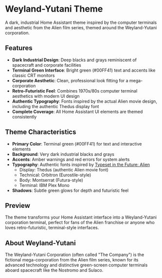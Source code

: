 # Weyland-Yutani Theme

A dark, industrial Home Assistant theme inspired by the computer terminals and aesthetic from the Alien film series, themed around the Weyland-Yutani corporation.

## Features

- **Dark Industrial Design**: Deep blacks and grays reminiscent of spacecraft and corporate facilities
- **Terminal Green Interface**: Bright green (#00FF41) text and accents like classic CRT monitors
- **Corporate Aesthetic**: Clean, professional look fitting for a mega-corporation
- **Retro-Futuristic Feel**: Combines 1970s/80s computer terminal aesthetics with modern UI design
- **Authentic Typography**: Fonts inspired by the actual Alien movie design, including the authentic Thedus display font
- **Complete Coverage**: All Home Assistant UI elements are themed consistently

## Theme Characteristics

- **Primary Color**: Terminal green (#00FF41) for text and interactive elements
- **Background**: Very dark industrial blacks and grays
- **Accents**: Amber warnings and red errors for system alerts
- **Typography**: Authentic fonts inspired by [Typeset in the Future: Alien](https://typesetinthefuture.com/2014/12/01/alien/)
  - Display: Thedus (authentic Alien movie font)
  - Technical: Orbitron (Eurostile-style)
  - Body: Montserrat (Futura-style)
  - Terminal: IBM Plex Mono
- **Shadows**: Subtle green glows for depth and futuristic feel

## Preview

The theme transforms your Home Assistant interface into a Weyland-Yutani corporation terminal, perfect for fans of the Alien franchise or anyone who loves retro-futuristic, terminal-style interfaces.

## About Weyland-Yutani

The Weyland-Yutani Corporation (often called "The Company") is the fictional mega-corporation from the Alien film series, known for its advanced technology and distinctive green-screen computer terminals aboard spacecraft like the Nostromo and Sulaco.

